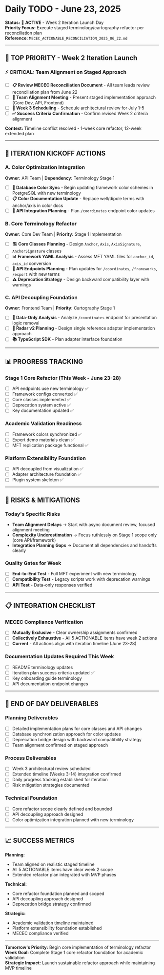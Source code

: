 # Daily TODO - June 23, 2025
**Status:** 🚀 **ACTIVE** - Week 2 Iteration Launch Day  
**Priority Focus:** Execute staged terminology/cartography refactor per reconciliation plan  
**Reference:** `MECEC_ACTIONABLE_RECONCILIATION_2025_06_22.md`

---

## 🎯 **TOP PRIORITY - Week 2 Iteration Launch**

### **⚡ CRITICAL: Team Alignment on Staged Approach**
- [ ] **📋 Review MECEC Reconciliation Document** - All team leads review reconciliation plan from June 22
- [ ] **🎯 Team Alignment Meeting** - Present staged implementation approach (Core Dev, API, Frontend)
- [ ] **📅 Week 3 Scheduling** - Schedule architectural review for July 1-5
- [ ] **✅ Success Criteria Confirmation** - Confirm revised Week 2 criteria alignment

**Context:** Timeline conflict resolved - 1-week core refactor, 12-week extended plan

---

## 🚀 **ITERATION KICKOFF ACTIONS**

### **A. Color Optimization Integration** 
**Owner:** API Team | **Dependency:** Terminology Stage 1
- [ ] **🎨 Database Color Sync** - Begin updating framework color schemes in PostgreSQL with new terminology
- [ ] **📋 Color Documentation Update** - Replace well/dipole terms with anchor/axis in color docs
- [ ] **🔗 API Integration Planning** - Plan `/coordinates` endpoint color updates

### **B. Core Terminology Refactor** 
**Owner:** Core Dev Team | **Priority:** Stage 1 Implementation
- [ ] **🏗️ Core Classes Planning** - Design `Anchor`, `Axis`, `AxisSignature`, `AnchorSignature` classes
- [ ] **📊 Framework YAML Analysis** - Assess MFT YAML files for `anchor_id`, `axis_id` conversion
- [ ] **🔗 API Endpoints Planning** - Plan updates for `/coordinates`, `/frameworks`, `/export` with new terms
- [ ] **⚠️ Deprecation Strategy** - Design backward compatibility layer with warnings

### **C. API Decoupling Foundation**
**Owner:** Frontend Team | **Priority:** Cartography Stage 1  
- [ ] **📡 Data-Only Analysis** - Analyze `/coordinates` endpoint for presentation logic removal
- [ ] **🎨 Radar v2 Planning** - Design single reference adapter implementation approach
- [ ] **📚 TypeScript SDK** - Plan adapter interface foundation

---

## 📊 **PROGRESS TRACKING**

### **Stage 1 Core Refactor (This Week - June 23-28)**
- [ ] API endpoints use new terminology ✅
- [ ] Framework configs converted ✅
- [ ] Core classes implemented ✅
- [ ] Deprecation system active ✅
- [ ] Key documentation updated ✅

### **Academic Validation Readiness**
- [ ] Framework colors synchronized ✅
- [ ] Expert demo materials clean ✅
- [ ] MFT replication package functional ✅

### **Platform Extensibility Foundation**
- [ ] API decoupled from visualization ✅
- [ ] Adapter architecture foundation ✅
- [ ] Plugin system skeleton ✅

---

## 🚨 **RISKS & MITIGATIONS**

### **Today's Specific Risks**
- **Team Alignment Delays** → Start with async document review, focused alignment meeting
- **Complexity Underestimation** → Focus ruthlessly on Stage 1 scope only (core API/framework)
- **Integration Planning Gaps** → Document all dependencies and handoffs clearly

### **Quality Gates for Week**
- [ ] **End-to-End Test** - Full MFT experiment with new terminology
- [ ] **Compatibility Test** - Legacy scripts work with deprecation warnings
- [ ] **API Test** - Data-only responses verified

---

## 📋 **INTEGRATION CHECKLIST**

### **MECEC Compliance Verification**
- [ ] **Mutually Exclusive** - Clear ownership assignments confirmed
- [ ] **Collectively Exhaustive** - All 5 ACTIONABLE items have week 2 actions
- [ ] **Current** - All actions align with iteration timeline (June 23-28)

### **Documentation Updates Required This Week**
- [ ] README terminology updates
- [ ] Iteration plan success criteria updated ✅
- [ ] Key onboarding guide terminology
- [ ] API documentation endpoint changes

---

## 🔄 **END OF DAY DELIVERABLES**

### **Planning Deliverables**
- [ ] Detailed implementation plans for core classes and API changes
- [ ] Database synchronization approach for color updates
- [ ] Deprecation bridge design with backward compatibility strategy
- [ ] Team alignment confirmed on staged approach

### **Process Deliverables**
- [ ] Week 3 architectural review scheduled
- [ ] Extended timeline (Weeks 3-14) integration confirmed
- [ ] Daily progress tracking established for iteration
- [ ] Risk mitigation strategies documented

### **Technical Foundation**
- [ ] Core refactor scope clearly defined and bounded
- [ ] API decoupling approach designed
- [ ] Color optimization integration planned with new terminology

---

## 📈 **SUCCESS METRICS**

**Planning:**
- Team aligned on realistic staged timeline
- All 5 ACTIONABLE items have clear week 2 scope
- Extended refactor plan integrated with MVP phases

**Technical:**
- Core refactor foundation planned and scoped
- API decoupling approach designed
- Deprecation bridge strategy confirmed

**Strategic:**
- Academic validation timeline maintained
- Platform extensibility foundation established
- MECEC compliance verified

---

**Tomorrow's Priority:** Begin core implementation of terminology refactor  
**Week Goal:** Complete Stage 1 core refactor foundation for academic validation  
**Strategic Impact:** Launch sustainable refactor approach while maintaining MVP timeline 